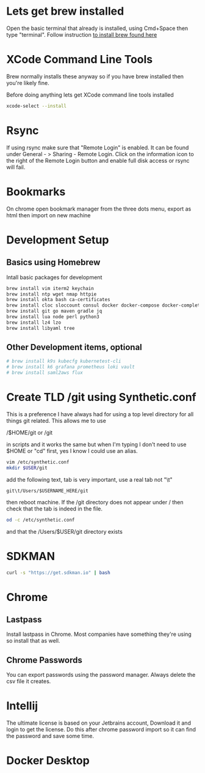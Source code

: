 # Lets get brew installed

Open the basic terminal that already is installed, using Cmd+Space 
then type "terminal". Follow instruction [to install brew found here](https://brew.sh/)


# XCode Command Line Tools

Brew normally installs these anyway so if you have brew installed then you're likely fine.

Before doing anything lets get XCode command line tools installed

```bash
xcode-select --install
```

# Rsync 

If using rsync make sure that "Remote Login" is enabled. It can be found
under General - > Sharing - Remote Login. Click on the information icon to 
the right of the Remote Login button and enable full disk access or rsync 
will fail.

# Bookmarks

On chrome open bookmark manager from the three dots menu, export as html then 
import on new machine 

# Development Setup


## Basics using Homebrew

Intall basic packages for development

```bash
brew install vim iterm2 keychain 
brew install ntp wget nmap httpie 
brew install okta bash ca-certificates
brew install cloc sloccount consul docker docker-compose docker-completion
brew install git go maven gradle jq
brew install lua node perl python3
brew install lz4 lzo 
brew install libyaml tree
```


## Other Development items, optional

```bash
# brew install k9s kubecfg kubernetest-cli
# brew install k6 grafana prometheus loki vault
# brew install saml2aws flux
```

# Create TLD /git using Synthetic.conf

This is a preference I have always had for using a top level directory for all things git related. This allows me to use 

/$HOME/git
or
/git

in scripts and it works the same but when I'm typing I don't need to use $HOME or "cd" first, yes I know I could use an alias.

```bash
vim /etc/synthetic.conf
mkdir $USER/git
```

add the following text, tab is very important, use a real tab not "\t"

```
git\t/Users/$USERNAME_HERE/git
```

then reboot machine. If the /git directory does not appear under / then check that
the tab is indeed in the file.

```bash
od -c /etc/synthetic.conf
```

and that the /Users/$USER/git directory exists


# SDKMAN

```bash
curl -s "https://get.sdkman.io" | bash
```

# Chrome

## Lastpass

Install lastpass in Chrome. Most companies have something they're using so install that as well.

## Chrome Passwords

You can export passwords using the password manager. Always delete the csv file
it creates.

# Intellij

The ultimate license is based on your Jetbrains account, Download it and login
to get the license. Do this after chrome password import so it can find the 
password and save some time.

# Docker Desktop




